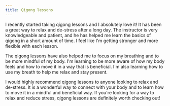 ```yaml
---
title: Qigong lessons
---
```


I recently started taking qigong lessons and I absolutely love it! It has been a great way to relax and de-stress after a long day. The instructor is very knowledgeable and patient, and he has helped me learn the basics of qigong in a short amount of time. I feel like I'm getting stronger and more flexible with each lesson.

The qigong lessons have also helped me to focus on my breathing and to be more mindful of my body. I'm learning to be more aware of how my body feels and how to move it in a way that is beneficial. I'm also learning how to use my breath to help me relax and stay present.

I would highly recommend qigong lessons to anyone looking to relax and de-stress. It is a wonderful way to connect with your body and to learn how to move it in a mindful and beneficial way. If you're looking for a way to relax and reduce stress, qigong lessons are definitely worth checking out!